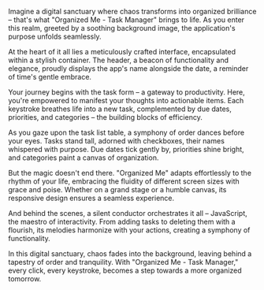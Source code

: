 Imagine a digital sanctuary where chaos transforms into organized brilliance – that's what "Organized Me - Task Manager" brings to life. As you enter this realm, greeted by a soothing background image, the application's purpose unfolds seamlessly.

At the heart of it all lies a meticulously crafted interface, encapsulated within a stylish container. The header, a beacon of functionality and elegance, proudly displays the app's name alongside the date, a reminder of time's gentle embrace.

Your journey begins with the task form – a gateway to productivity. Here, you're empowered to manifest your thoughts into actionable items. Each keystroke breathes life into a new task, complemented by due dates, priorities, and categories – the building blocks of efficiency.

As you gaze upon the task list table, a symphony of order dances before your eyes. Tasks stand tall, adorned with checkboxes, their names whispered with purpose. Due dates tick gently by, priorities shine bright, and categories paint a canvas of organization.

But the magic doesn't end there. "Organized Me" adapts effortlessly to the rhythm of your life, embracing the fluidity of different screen sizes with grace and poise. Whether on a grand stage or a humble canvas, its responsive design ensures a seamless experience.

And behind the scenes, a silent conductor orchestrates it all – JavaScript, the maestro of interactivity. From adding tasks to deleting them with a flourish, its melodies harmonize with your actions, creating a symphony of functionality.

In this digital sanctuary, chaos fades into the background, leaving behind a tapestry of order and tranquility. With "Organized Me - Task Manager," every click, every keystroke, becomes a step towards a more organized tomorrow.
